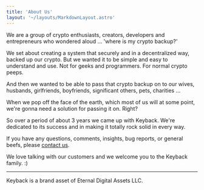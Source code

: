 ```yaml
---
title: 'About Us'
layout: '~/layouts/MarkdownLayout.astro'
---
```


We are a group of crypto enthusiasts, creators, developers and entrepreneurs who wondered aloud ... 'where is my crypto backup?'

We set about creating a system that securely and in a decentralized way, backed up our crypto. But we wanted it to be simple and easy to understand and use. Not for geeks and programmers. For normal crypto peeps.

And then we wanted to be able to pass that crypto backup on to our wives, husbands, girlfriends, boyfriends, significant others, pets, charities ...

When we pop off the face of the earth, which most of us will at some point, we're gonna need a solution for passing it on. Right?

So over a period of about 3 years we came up with Keyback. We're dedicated to its success and in making it totally rock solid in every way.

If you have any questions, comments, insights, bug reports, or general beefs, please [contact us](https://keyback.io/contact).

We love talking with our customers and we welcome you to the Keyback family. :)

---

Keyback is a brand asset of Eternal Digital Assets LLC.
